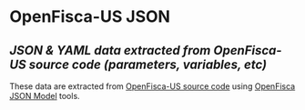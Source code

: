 # OpenFisca-US JSON

## _JSON & YAML data extracted from OpenFisca-US source code (parameters, variables, etc)_

These data are extracted from [OpenFisca-US source code](https://github.com/ubicenter/openfisca-us) using [OpenFisca JSON Model](https://git.en-root.org/tax-benefit/openfisca-json-model) tools.

